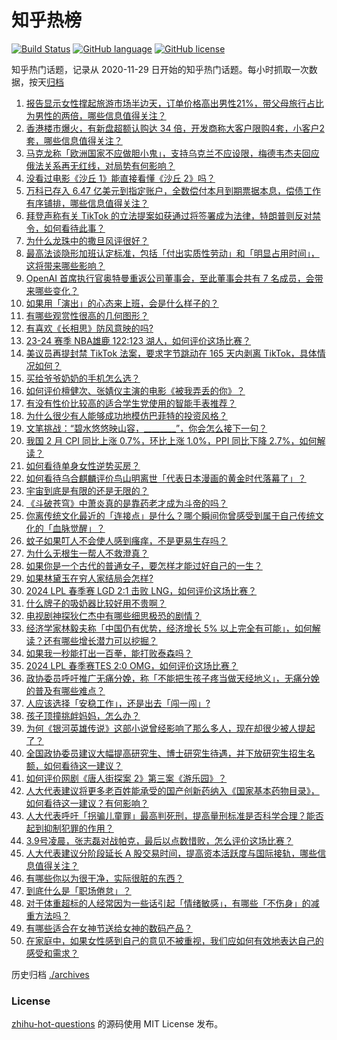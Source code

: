 # 知乎热榜
[![Build Status](https://github.com/ToWeLong/zhihu-hot-questions/workflows/CI/badge.svg)](https://github.com/ToWeLong/zhihu-hot-questions/actions)
[![GitHub language](https://img.shields.io/badge/language-golang-orange.svg)](https://golang.org/)
[![GitHub license](https://img.shields.io/github/license/ToWeLong/zhihu-hot-questions)](https://github.com/ToWeLong/zhihu-hot-questions/blob/main/LICENSE)

知乎热门话题，记录从 2020-11-29 日开始的知乎热门话题。每小时抓取一次数据，按天[归档](./archives)

<!-- BEGIN -->

1. [报告显示女性撑起旅游市场半边天，订单价格高出男性21%，带父母旅行占比为男性的两倍，哪些信息值得关注？](https://www.zhihu.com/question/647539623)
1. [香港楼市爆火，有新盘超额认购达 34 倍，开发商称大客户限购4套，小客户2套，哪些信息值得关注？](https://www.zhihu.com/question/647539558)
1. [马克龙称「欧洲国家不应做胆小鬼」，支持乌克兰不应设限，梅德韦杰夫回应俄法关系再无红线，对局势有何影响？](https://www.zhihu.com/question/647703171)
1. [没看过电影《沙丘 1》能直接看懂《沙丘 2》吗？](https://www.zhihu.com/question/647164327)
1. [万科已存入 6.47 亿美元到指定账户，全数偿付本月到期票据本息，偿债工作有序铺排，哪些信息值得关注？](https://www.zhihu.com/question/647645074)
1. [拜登声称有关 TikTok 的立法提案如获通过将签署成为法律，特朗普则反对禁令，如何看待此事？](https://www.zhihu.com/question/647710326)
1. [为什么龙珠中的撒旦风评很好？](https://www.zhihu.com/question/640430354)
1. [最高法谈隐形加班认定标准，包括「付出实质性劳动」和「明显占用时间」，这将带来哪些影响？](https://www.zhihu.com/question/647546272)
1. [OpenAI 首席执行官奥特曼重返公司董事会，至此董事会共有 7 名成员，会带来哪些变化？](https://www.zhihu.com/question/647689403)
1. [如果用「演出」的心态来上班，会是什么样子的？](https://www.zhihu.com/question/646802850)
1. [有哪些观赏性很高的几何图形？](https://www.zhihu.com/question/61696960)
1. [有喜欢《长相思》防风意映的吗?](https://www.zhihu.com/question/618028812)
1. [23-24 赛季 NBA雄鹿 122:123 湖人，如何评价这场比赛？](https://www.zhihu.com/question/647708369)
1. [美议员再提封禁 TikTok 法案，要求字节跳动在 165 天内剥离 TikTok，具体情况如何？](https://www.zhihu.com/question/647591058)
1. [买给爷爷奶奶的手机怎么选？](https://www.zhihu.com/question/643887011)
1. [如何评价檀健次、张婧仪主演的电影《被我弄丢的你》？](https://www.zhihu.com/question/647470370)
1. [有没有性价比较高的适合学生党使用的智能手表推荐？](https://www.zhihu.com/question/645096593)
1. [为什么很少有人能够成功地模仿巴菲特的投资风格？](https://www.zhihu.com/question/639777493)
1. [文笔挑战：“碧水悠悠映山容，________”，你会怎么接下一句？](https://www.zhihu.com/question/647693454)
1. [我国 2 月 CPI 同比上涨 0.7%，环比上涨 1.0%，PPI 同比下降 2.7%，如何解读？](https://www.zhihu.com/question/647705208)
1. [如何看待单身女性逆势买房？](https://www.zhihu.com/question/647552158)
1. [如何看待乌合麒麟评价鸟山明离世「代表日本漫画的黄金时代落幕了」？](https://www.zhihu.com/question/647599785)
1. [宇宙到底是有限的还是无限的？](https://www.zhihu.com/question/348179363)
1. [《斗破苍穹》中萧炎真的是靠药老才成为斗帝的吗？](https://www.zhihu.com/question/325197543)
1. [你离传统文化最近的「连接点」是什么？哪个瞬间你曾感受到属于自己传统文化的「血脉觉醒」？](https://www.zhihu.com/question/646640213)
1. [蚊子如果叮人不会使人感到瘙痒，不是更易生存吗？](https://www.zhihu.com/question/279001349)
1. [为什么无根生一帮人不救澄真？](https://www.zhihu.com/question/647595466)
1. [如果你是一个古代的普通女子，要怎样才能过好自己的一生？](https://www.zhihu.com/question/632381657)
1. [如果林黛玉在穷人家结局会怎样?](https://www.zhihu.com/question/411056500)
1. [2024 LPL 春季赛 LGD 2:1 击败 LNG，如何评价这场比赛？](https://www.zhihu.com/question/647576519)
1. [什么牌子的吸奶器比较好用不贵啊？](https://www.zhihu.com/question/432029405)
1. [电视剧神探狄仁杰中有哪些细思极恐的剧情？](https://www.zhihu.com/question/380553954)
1. [经济学家林毅夫称「中国仍有优势，经济增长 5% 以上完全有可能」，如何解读？还有哪些增长潜力可以挖掘？](https://www.zhihu.com/question/647553790)
1. [如果我一秒能打出一百拳，能打败泰森吗？](https://www.zhihu.com/question/590326585)
1. [2024 LPL 春季赛TES 2:0 OMG，如何评价这场比赛？](https://www.zhihu.com/question/647622866)
1. [政协委员呼吁推广无痛分娩，称「不能把生孩子疼当做天经地义」，无痛分娩的普及有哪些难点？](https://www.zhihu.com/question/647599573)
1. [人应该选择「安稳工作」，还是出去「闯一闯」?](https://www.zhihu.com/question/646185189)
1. [孩子顶撞挑衅妈妈，怎么办？](https://www.zhihu.com/question/647252118)
1. [为何《银河英雄传说》这部小说曾经影响了那么多人，现在却很少被人提起了？](https://www.zhihu.com/question/21552327)
1. [全国政协委员建议大幅提高研究生、博士研究生待遇，并下放研究生招生名额，如何看待这一建议？](https://www.zhihu.com/question/647595802)
1. [如何评价网剧《唐人街探案 2》第三案《游乐园》？](https://www.zhihu.com/question/647183824)
1. [人大代表建议将更多老百姓能承受的国产创新药纳入《国家基本药物目录》，如何看待这一建议？有何影响？](https://www.zhihu.com/question/647555859)
1. [人大代表呼吁「拐骗儿童罪」最高判死刑，提高量刑标准是否科学合理？能否起到抑制犯罪的作用？](https://www.zhihu.com/question/647544722)
1. [3.9号凌晨，张志磊对战帕克，最后以点数惜败，怎么评价这场比赛？](https://www.zhihu.com/question/647692016)
1. [人大代表建议分阶段延长 A 股交易时间，提高资本活跃度与国际接轨，哪些信息值得关注？](https://www.zhihu.com/question/647595962)
1. [有哪些你以为很干净，实际很脏的东西？](https://www.zhihu.com/question/617131433)
1. [到底什么是「职场倦怠」？](https://www.zhihu.com/question/646576306)
1. [对于体重超标的人经常因为一些话引起「情绪敏感」，有哪些「不伤身」的减重方法吗？](https://www.zhihu.com/question/647539946)
1. [有哪些适合在女神节送给女神的数码产品？](https://www.zhihu.com/question/647544907)
1. [在家庭中，如果女性感到自己的意见不被重视，我们应如何有效地表达自己的感受和需求？](https://www.zhihu.com/question/645945757)

<!-- END -->

历史归档 [./archives](./archives)


### License
[zhihu-hot-questions](https://github.com/towelong/zhihu-hot-questions) 的源码使用 MIT License 发布。